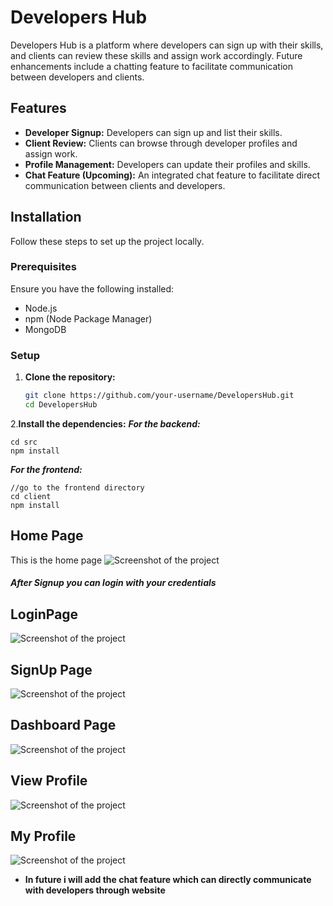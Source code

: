 # Developers Hub

Developers Hub is a platform where developers can sign up with their skills, and clients can review these skills and assign work accordingly. Future enhancements include a chatting feature to facilitate communication between developers and clients.

## Features

- **Developer Signup:** Developers can sign up and list their skills.
- **Client Review:** Clients can browse through developer profiles and assign work.
- **Profile Management:** Developers can update their profiles and skills.
- **Chat Feature (Upcoming):** An integrated chat feature to facilitate direct communication between clients and developers.


## Installation

Follow these steps to set up the project locally.

### Prerequisites

Ensure you have the following installed:

- Node.js
- npm (Node Package Manager)
- MongoDB

### Setup

1. **Clone the repository:**

   ```bash
   git clone https://github.com/your-username/DevelopersHub.git
   cd DevelopersHub
2.**Install the dependencies:**
***For the backend:***
```
cd src
npm install
```
***For the frontend:***

```
//go to the frontend directory
cd client
npm install

```
## Home Page
This is the home page
![Screenshot of the project](https://github.com/Reddy16293/DeveloperHub/blob/main/images/Homepage.png)

##### After Signup you can login with your credentials
## LoginPage
![Screenshot of the project](https://github.com/Reddy16293/DeveloperHub/blob/main/images/LoginPage.png)

## SignUp Page
![Screenshot of the project](https://github.com/Reddy16293/DeveloperHub/blob/main/images/SIgnupPage.png)

## Dashboard Page
![Screenshot of the project](https://github.com/Reddy16293/DeveloperHub/blob/main/images/DashboardPage.png)

## View Profile
![Screenshot of the project](https://github.com/Reddy16293/DeveloperHub/blob/main/images/ViewProfilePage.png)

## My Profile
![Screenshot of the project](https://github.com/Reddy16293/DeveloperHub/blob/main/images/MyProfilePage.png)

- **In future i will add the chat feature which can directly communicate with developers through website** 
